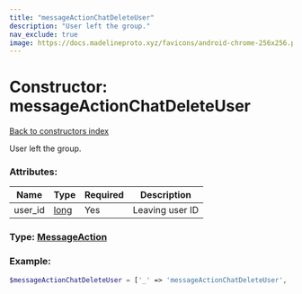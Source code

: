 ```yaml
---
title: "messageActionChatDeleteUser"
description: "User left the group."
nav_exclude: true
image: https://docs.madelineproto.xyz/favicons/android-chrome-256x256.png
---
```

# Constructor: messageActionChatDeleteUser  
[Back to constructors index](/API_docs/constructors/index.html)



User left the group.

### Attributes:

| Name     |    Type       | Required | Description |
|----------|---------------|----------|-------------|
|user\_id|[long](/API_docs/types/long.html) | Yes|Leaving user ID|



### Type: [MessageAction](/API_docs/types/MessageAction.html)


### Example:

```php
$messageActionChatDeleteUser = ['_' => 'messageActionChatDeleteUser', 'user_id' => long];
```  
